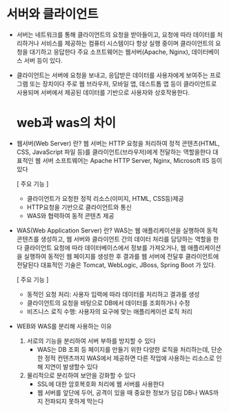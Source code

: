 # 서버와 클라이언트
 - 서버는 네트워크를 통해 클라이언트의 요청을 받아들이고, 요청에 따라 데이터를 처리하거나 서비스를 제공하는 컴퓨터 시스템이다
   항상 실행 중이며 클라이언트의 요청을 대기하고 응답한다 주요 소프트웨어는 웹서버(Apache, Nginx), 데이터베이스 서버 등이 있다.

 - 클라이언트는 서버에 요청을 보내고, 응답받은 데이터를 사용자에게 보여주는 프로그램 또는 장치이다
   주로 웹 브라우저, 모바일 앱, 데스트톱 앱 등이 클라이언트로 사용되며 서버에서 제공된 데이터를 기반으로 사용자와 상호작용한다.

   # web과 was의 차이
 - 웹서버(Web Server) 란?
   웹 서버는 HTTP 요청을 처리하여 정적 콘텐츠(HTML, CSS, JavaScript 파일 등)를 클라이언트(브라우저)에게 전달하는 역할을한다
   대표적인 웹 서버 소프트웨어는  Apache HTTP Server, Nginx, Microsoft IIS 등이있다

   [ 주요 기능 ]
   - 클라이언트가 요청한 정적 리소스(이미지, HTML, CSS등)제공
   - HTTP요청을 기반으로 클라이언트와 통신
   - WAS와 협력하여 동적 콘텐츠 제공

 - WAS(Web Application Server) 란?
   WAS는 웹 애플리케이션을 실행하여 동적 콘텐츠를 생성하고, 웹 서버와 클라이언트 간의 데이터 처리를 담당하는 역할을 한다
   클라이언트 요청에 따라 데이터베이스에서 정보를 가져오거나, 웹 애플리케이션을 실행하여 동적인 웹 페이지를 생성한 후 결과를
   웹 서버에 전달후 클라이언트에 전달된다 대표적인 기술은 Tomcat, WebLogic, JBoss, Spring Boot 가 있다.

   [ 주요 기능 ]
   - 동적인 요청 처리: 사용자 입력에 따라 데이터를 처리하고 결과를 생성
   - 클라이언트의 요청을 바탕으로 DB에서 데이터를 조회하거나 수정
   - 비즈니스 로직 수행: 사용자의 요구에 맞는 애플리케이션 로직 처리
 
 - WEB와 WAS를 분리해 사용하는 이유
   1) 서로의 기능을 분리하여 서버 부하를 방지할 수 있다
      - WAS는 DB 조회 등 페이지를 만들기 위한 다양한 로직을 처리하는데, 단순한 정적 컨텐츠까지 WAS에서 제공하면
        다른 작업에 사용하는 리소스로 인해 지연이 발생할수 있다
   2) 물리적으로 분리하여 보안을 강화할 수 있다
      - SSL에 대한 암호복호화 처리에 웹 서버를 사용한다 
      - 웹 서버를 앞단에 두어, 공격이 있을 때 중요한 정보가 담김 DB나 WAS까지 전파되지 못하게 막는다     
